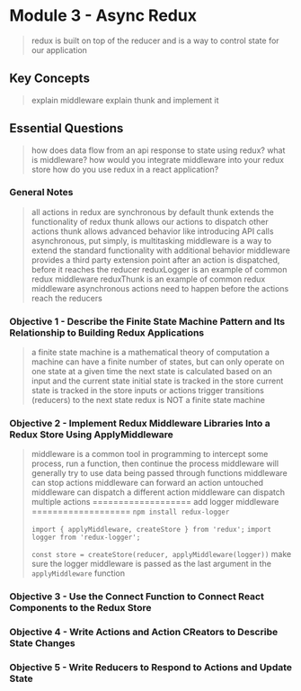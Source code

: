 # Module 3 - Async Redux
> redux is built on top of the reducer and is a way to control state for our application

## Key Concepts
> explain middleware
> explain thunk and implement it

## Essential Questions
> how does data flow from an api response to state using redux?
> what is middleware?
> how would you integrate middleware into your redux store
> how do you use redux in a react application?

### General Notes
> all actions in redux are synchronous by default
> thunk extends the functionality of redux
> thunk allows our actions to dispatch other actions
> thunk allows advanced behavior like introducing API calls
> asynchronous, put simply, is multitasking
> middleware is a way to extend the standard functionality with additional behavior
> middleware provides a third party extension point after an action is dispatched, before it reaches the reducer
> reduxLogger is an example of common redux middleware
> reduxThunk is an example of common redux middleware
> asynchronous actions need to happen before the actions reach the reducers

### Objective 1 - Describe the Finite State Machine Pattern and Its Relationship to Building Redux Applications
> a finite state machine is a mathematical theory of computation
> a machine can have a finite number of states, but can only operate on one state at a given time
> the next state is calculated based on an input and the current state
> initial state is tracked in the store
> current state is tracked in the store
> inputs or actions trigger transitions (reducers) to the next state
> redux is NOT a finite state machine

### Objective 2 - Implement Redux Middleware Libraries Into a Redux Store Using ApplyMiddleware
> middleware is a common tool in programming to intercept some process, run a function, then continue the process
> middleware will generally try to use data being passed through functions
> middleware can stop actions
> middleware can forward an action untouched
> middleware can dispatch a different action
> middleware can dispatch multiple actions
> =================== add logger middleware ===================
> `npm install redux-logger`
>
> `import { applyMiddleware, createStore } from 'redux';`
> `import logger from 'redux-logger';`
>
> `const store = createStore(reducer, applyMiddleware(logger))`
> make sure the logger middleware is passed as the last argument in the `applyMiddleware` function


### Objective 3 - Use the Connect Function to Connect React Components to the Redux Store

### Objective 4 - Write Actions and Action CReators to Describe State Changes

### Objective 5 - Write Reducers to Respond to Actions and Update State
